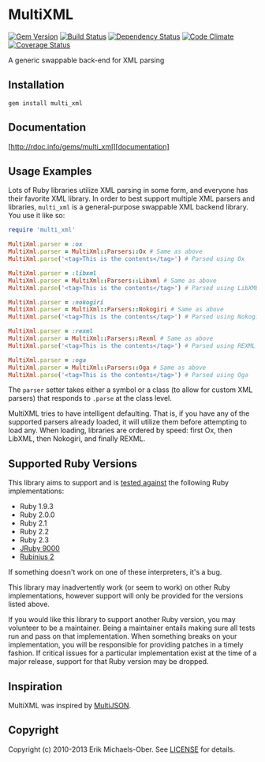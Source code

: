 # MultiXML

[![Gem Version](http://img.shields.io/gem/v/multi_xml.svg)][gem]
[![Build Status](http://img.shields.io/travis/sferik/multi_xml.svg)][travis]
[![Dependency Status](http://img.shields.io/gemnasium/sferik/multi_xml.svg)][gemnasium]
[![Code Climate](http://img.shields.io/codeclimate/github/sferik/multi_xml.svg)][codeclimate]
[![Coverage Status](http://img.shields.io/coveralls/sferik/multi_xml.svg)][coveralls]

[gem]: https://rubygems.org/gems/multi_xml
[travis]: http://travis-ci.org/sferik/multi_xml
[gemnasium]: https://gemnasium.com/sferik/multi_xml
[codeclimate]: https://codeclimate.com/github/sferik/multi_xml
[coveralls]: https://coveralls.io/r/sferik/multi_xml

A generic swappable back-end for XML parsing

## Installation
    gem install multi_xml

## Documentation
[http://rdoc.info/gems/multi_xml][documentation]

[documentation]: http://rdoc.info/gems/multi_xml

## Usage Examples
Lots of Ruby libraries utilize XML parsing in some form, and everyone has their
favorite XML library. In order to best support multiple XML parsers and
libraries, `multi_xml` is a general-purpose swappable XML backend library. You
use it like so:
```ruby
require 'multi_xml'

MultiXml.parser = :ox
MultiXml.parser = MultiXml::Parsers::Ox # Same as above
MultiXml.parse('<tag>This is the contents</tag>') # Parsed using Ox

MultiXml.parser = :libxml
MultiXml.parser = MultiXml::Parsers::Libxml # Same as above
MultiXml.parse('<tag>This is the contents</tag>') # Parsed using LibXML

MultiXml.parser = :nokogiri
MultiXml.parser = MultiXml::Parsers::Nokogiri # Same as above
MultiXml.parse('<tag>This is the contents</tag>') # Parsed using Nokogiri

MultiXml.parser = :rexml
MultiXml.parser = MultiXml::Parsers::Rexml # Same as above
MultiXml.parse('<tag>This is the contents</tag>') # Parsed using REXML

MultiXml.parser = :oga
MultiXml.parser = MultiXml::Parsers::Oga # Same as above
MultiXml.parse('<tag>This is the contents</tag>') # Parsed using Oga
```
The `parser` setter takes either a symbol or a class (to allow for custom XML
parsers) that responds to `.parse` at the class level.

MultiXML tries to have intelligent defaulting. That is, if you have any of the
supported parsers already loaded, it will utilize them before attempting to
load any. When loading, libraries are ordered by speed: first Ox, then LibXML,
then Nokogiri, and finally REXML.

## Supported Ruby Versions
This library aims to support and is [tested against][travis] the following Ruby
implementations:

* Ruby 1.9.3
* Ruby 2.0.0
* Ruby 2.1
* Ruby 2.2
* Ruby 2.3
* [JRuby 9000][jruby]
* [Rubinius 2][rubinius]

[jruby]: http://jruby.org/
[rubinius]: http://rubini.us/

If something doesn't work on one of these interpreters, it's a bug.

This library may inadvertently work (or seem to work) on other Ruby
implementations, however support will only be provided for the versions listed
above.

If you would like this library to support another Ruby version, you may
volunteer to be a maintainer. Being a maintainer entails making sure all tests
run and pass on that implementation. When something breaks on your
implementation, you will be responsible for providing patches in a timely
fashion. If critical issues for a particular implementation exist at the time
of a major release, support for that Ruby version may be dropped.

## Inspiration
MultiXML was inspired by [MultiJSON][].

[multijson]: https://github.com/intridea/multi_json/

## Copyright
Copyright (c) 2010-2013 Erik Michaels-Ober. See [LICENSE][] for details.

[license]: LICENSE.md
